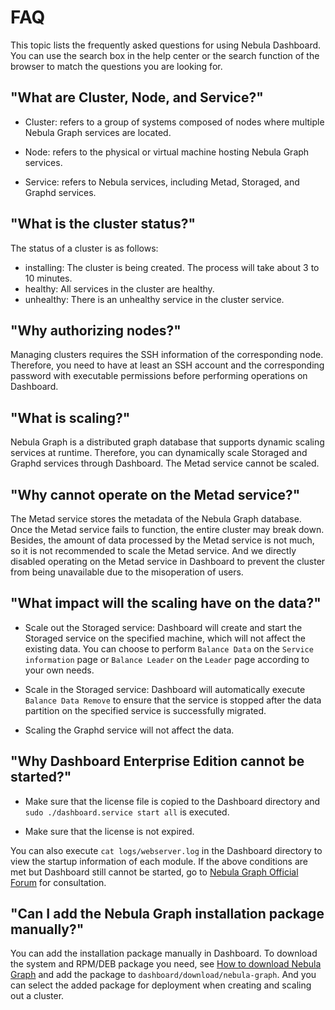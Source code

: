 # FAQ

This topic lists the frequently asked questions for using Nebula Dashboard. You can use the search box in the help center or the search function of the browser to match the questions you are looking for.

## "What are Cluster, Node, and Service?"

- Cluster: refers to a group of systems composed of nodes where multiple Nebula Graph services are located.

- Node: refers to the physical or virtual machine hosting Nebula Graph services.

- Service: refers to Nebula services, including Metad, Storaged, and Graphd services.

## "What is the cluster status?"

The status of a cluster is as follows:

- installing: The cluster is being created. The process will take about 3 to 10 minutes.
- healthy: All services in the cluster are healthy.
- unhealthy: There is an unhealthy service in the cluster service.

## "Why authorizing nodes?"

Managing clusters requires the SSH information of the corresponding node. Therefore, you need to have at least an SSH account and the corresponding password with executable permissions before performing operations on Dashboard.

## "What is scaling?"

Nebula Graph is a distributed graph database that supports dynamic scaling services at runtime. Therefore, you can dynamically scale Storaged and Graphd services through Dashboard. The Metad service cannot be scaled.

## "Why cannot operate on the Metad service?"

The Metad service stores the metadata of the Nebula Graph database. Once the Metad service fails to function, the entire cluster may break down. Besides, the amount of data processed by the Metad service is not much, so it is not recommended to scale the Metad service. And we directly disabled operating on the Metad service in Dashboard to prevent the cluster from being unavailable due to the misoperation of users.

## "What impact will the scaling have on the data?"

- Scale out the Storaged service: Dashboard will create and start the Storaged service on the specified machine, which will not affect the existing data. You can choose to perform `Balance Data` on the `Service information` page or `Balance Leader` on the `Leader` page according to your own needs.

- Scale in the Storaged service: Dashboard will automatically execute `Balance Data Remove` to ensure that the service is stopped after the data partition on the specified service is successfully migrated.

- Scaling the Graphd service will not affect the data.

## "Why Dashboard Enterprise Edition cannot be started?"

- Make sure that the license file is copied to the Dashboard directory and `sudo ./dashboard.service start all` is executed.

- Make sure that the license is not expired.

You can also execute `cat logs/webserver.log` in the Dashboard directory to view the startup information of each module. If the above conditions are met but Dashboard still cannot be started, go to [Nebula Graph Official Forum](https://discuss.nebula-graph.io/ "Click to go to Nebula Graph Official Forum") for consultation.

## "Can I add the Nebula Graph installation package manually?"

You can add the installation package manually in Dashboard. To download the system and RPM/DEB package you need, see [How to download Nebula Graph](https://nebula-graph.io/download/) and add the package to `dashboard/download/nebula-graph`. And you can select the added package for deployment when creating and scaling out a cluster.
